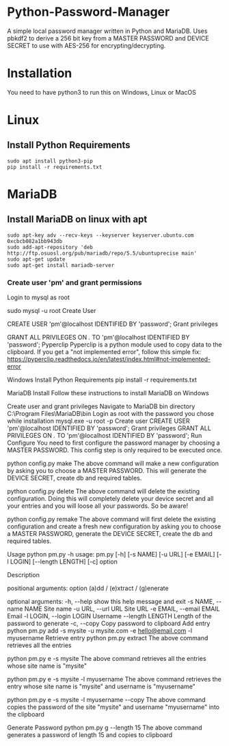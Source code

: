 # Python-Password-Manager
A simple local password manager written in Python and MariaDB. Uses pbkdf2 to derive a 256 bit key from a MASTER PASSWORD and DEVICE SECRET to use with AES-256 for encrypting/decrypting.

# Installation
You need to have python3 to run this on Windows, Linux or MacOS

# Linux

## Install Python Requirements
    sudo apt install python3-pip
    pip install -r requirements.txt
# MariaDB

## Install MariaDB on linux with apt

    sudo apt-key adv --recv-keys --keyserver keyserver.ubuntu.com 0xcbcb082a1bb943db
    sudo add-apt-repository 'deb http://ftp.osuosl.org/pub/mariadb/repo/5.5/ubuntuprecise main'
    sudo apt-get update
    sudo apt-get install mariadb-server
    
### Create user 'pm' and grant permissions
Login to mysql as root

sudo mysql -u root
Create User

CREATE USER 'pm'@localhost IDENTIFIED BY 'password';
Grant privileges

GRANT ALL PRIVILEGES ON *.* TO 'pm'@localhost IDENTIFIED BY 'password';
Pyperclip
Pyperclip is a python module used to copy data to the clipboard. If you get a "not implemented error", follow this simple fix: https://pyperclip.readthedocs.io/en/latest/index.html#not-implemented-error

Windows
Install Python Requirements
pip install -r requirements.txt

MariaDB
Install
Follow these instructions to install MariaDB on Windows

Create user and grant privileges
Navigate to MariaDB bin directory
C:\Program Files\MariaDB\bin
Login as root with the password you chose while installation
mysql.exe -u root -p
Create user
CREATE USER 'pm'@localhost IDENTIFIED BY 'password';
Grant privileges
GRANT ALL PRIVILEGES ON *.* TO 'pm'@localhost IDENTIFIED BY 'password';
Run
Configure
You need to first configure the password manager by choosing a MASTER PASSWORD. This config step is only required to be executed once.

python config.py make
The above command will make a new configuration by asking you to choose a MASTER PASSWORD. This will generate the DEVICE SECRET, create db and required tables.

python config.py delete
The above command will delete the existing configuration. Doing this will completely delete your device secret and all your entries and you will loose all your passwords. So be aware!

python config.py remake
The above command will first delete the existing configuration and create a fresh new configuration by asking you to choose a MASTER PASSWORD, generate the DEVICE SECRET, create the db and required tables.

Usage
python pm.py -h
usage: pm.py [-h] [-s NAME] [-u URL] [-e EMAIL] [-l LOGIN] [--length LENGTH] [-c] option

Description

positional arguments:
  option                (a)dd / (e)xtract / (g)enerate

optional arguments:
  -h, --help            show this help message and exit
  -s NAME, --name NAME  Site name
  -u URL, --url URL     Site URL
  -e EMAIL, --email EMAIL
                        Email
  -l LOGIN, --login LOGIN
                        Username
  --length LENGTH       Length of the password to generate
  -c, --copy            Copy password to clipboard
Add entry
python pm.py add -s mysite -u mysite.com -e hello@email.com -l myusername
Retrieve entry
python pm.py extract
The above command retrieves all the entries

python pm.py e -s mysite
The above command retrieves all the entries whose site name is "mysite"

python pm.py e -s mysite -l myusername
The above command retrieves the entry whose site name is "mysite" and username is "myusername"

python pm.py e -s mysite -l myusername --copy
The above command copies the password of the site "mysite" and username "myusername" into the clipboard

Generate Password
python pm.py g --length 15
The above command generates a password of length 15 and copies to clipboard
